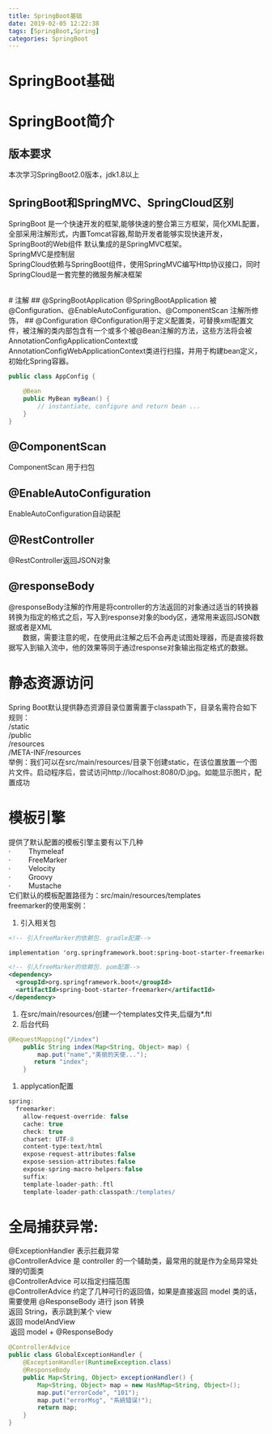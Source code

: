 ```yaml
---
title: SpringBoot基础
date: 2019-02-05 12:22:38
tags: [SpringBoot,Spring]
categories: SpringBoot
---
```

# SpringBoot基础

# SpringBoot简介
## 版本要求    

本次学习SpringBoot2.0版本，jdk1.8以上
<!--more-->
## SpringBoot和SpringMVC、SpringCloud区别
SpringBoot
是一个快速开发的框架,能够快速的整合第三方框架，简化XML配置，全部采用注解形式，内置Tomcat容器,帮助开发者能够实现快速开发，SpringBoot的Web组件 默认集成的是SpringMVC框架。<br />SpringMVC是控制层<br />SpringCloud依赖与SpringBoot组件，使用SpringMVC编写Http协议接口，同时SpringCloud是一套完整的微服务解决框架

<br />
# 注解
## @SpringBootApplication
@SpringBootApplication 被 @Configuration、@EnableAutoConfiguration、@ComponentScan 注解所修饰，
## @Configuration
@Configuration用于定义配置类，可替换xml配置文件，被注解的类内部包含有一个或多个被@Bean注解的方法，这些方法将会被AnnotationConfigApplicationContext或AnnotationConfigWebApplicationContext类进行扫描，并用于构建bean定义，初始化Spring容器。

```java
public class AppConfig {

    @Bean
    public MyBean myBean() {
        // instantiate, configure and return bean ...
    }
}
```
## @ComponentScan
ComponentScan 用于扫包
## @EnableAutoConfiguration
EnableAutoConfiguration自动装配
## @RestController
@RestController返回JSON对象
## @responseBody
@responseBody注解的作用是将controller的方法返回的对象通过适当的转换器转换为指定的格式之后，写入到response对象的body区，通常用来返回JSON数据或者是XML<br />　　数据，需要注意的呢，在使用此注解之后不会再走试图处理器，而是直接将数据写入到输入流中，他的效果等同于通过response对象输出指定格式的数据。
# 静态资源访问
Spring Boot默认提供静态资源目录位置需置于classpath下，目录名需符合如下规则：<br />/static<br />/public<br />/resources          <br />/META-INF/resources<br />举例：我们可以在src/main/resources/目录下创建static，在该位置放置一个图片文件。启动程序后，尝试访问http://localhost:8080/D.jpg。如能显示图片，配置成功
# 模板引擎
提供了默认配置的模板引擎主要有以下几种<br />·        
Thymeleaf<br />·        
FreeMarker<br />·        
Velocity<br />·        
Groovy<br />·        
Mustache<br />它们默认的模板配置路径为：src/main/resources/templates<br />freemarker的使用案例：
1. 引入相关包
```xml
<!-- 引入freeMarker的依赖包. gradle配置-->

implementation 'org.springframework.boot:spring-boot-starter-freemarker'

<!-- 引入freeMarker的依赖包. pom配置-->
<dependency>
  <groupId>org.springframework.boot</groupId>
  <artifactId>spring-boot-starter-freemarker</artifactId>
</dependency>

```

1. 在src/main/resources/创建一个templates文件夹,后缀为*.ftl
1. 后台代码
```java
@RequestMapping("/index")
	public String index(Map<String, Object> map) {
	    map.put("name","美丽的天使...");
	   return "index";
	}

```
1. applycation配置
```groovy
spring:
  freemarker:
    allow-request-override: false
    cache: true
    check: true
    charset: UTF-8
    content-type:text/html
    expose-request-attributes:false
    expose-session-attributes:false
    expose-spring-macro-helpers:false
    suffix:
    template-loader-path:.ftl
    template-loader-path:classpath:/templates/

```

# 全局捕获异常:

@ExceptionHandler
表示拦截异常<br />
@ControllerAdvice 是 controller 的一个辅助类，最常用的就是作为全局异常处理的切面类<br />@ControllerAdvice 可以指定扫描范围<br />
@ControllerAdvice 约定了几种可行的返回值，如果是直接返回 model 类的话，需要使用 @ResponseBody 进行 json 转换<br /> 返回 String，表示跳到某个 view<br />返回 modelAndView<br /> 返回 model +
@ResponseBody

```java
@ControllerAdvice
public class GlobalExceptionHandler {
	@ExceptionHandler(RuntimeException.class)
	@ResponseBody
	public Map<String, Object> exceptionHandler() {
		Map<String, Object> map = new HashMap<String, Object>();
		map.put("errorCode", "101");
		map.put("errorMsg", "系統错误!");
		return map;
	}
}

```

